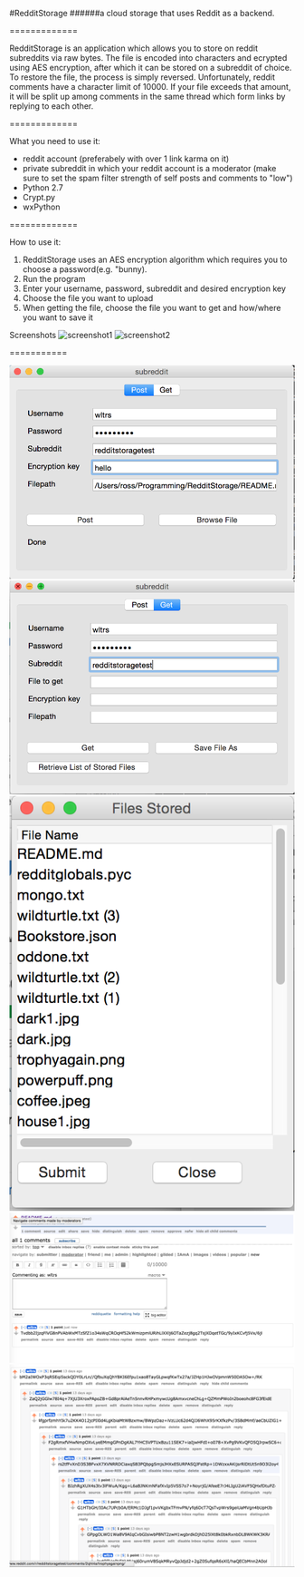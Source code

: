 #RedditStorage
######a cloud storage that uses Reddit as a backend. 

=============

RedditStorage is an application which allows you to store on reddit subreddits via raw bytes. The file is encoded into characters and ecrypted using AES encryption, after which it can be stored on a subreddit of choice. To restore the file, the process is simply reversed. Unfortunately, reddit comments have a character limit of 10000. If your file exceeds that amount, it will be split up among comments in the same thread which form links by replying to each other. 

=============

What you need to use it:
* reddit account (preferabely with over 1 link karma on it)
* private subreddit in which your reddit account is a moderator (make sure to set the spam filter strength of self posts and comments to "low")
* Python 2.7
* Crypt.py
* wxPython

=============

How to use it:

1. RedditStorage uses an AES encryption algorithm which requires you to choose a password(e.g. "bunny).
2. Run the program
3. Enter your username, password, subreddit and desired encryption key
4. Choose the file you want to upload
5. When getting the file, choose the file you want to get and how/where you want to save it


Screenshots
![screenshot1](https://raw.github.com/Rossem/RedditStorage/master/screenshot2.png)
![screenshot2](https://raw.github.com/Rossem/RedditStorage/master/screenshot2.png)


===========

![Alt text](screenshot1.png "Post")![Alt text](screenshot2.png "Get")![Alt text](screenshot3.png "See which files are uploaded")
![Alt text](screenshot4.png "README.md uploaded")![Alt text](screenshot5.png "Big file made up of linked comments")

